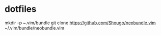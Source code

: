 # dotfiles
mkdir -p ~.vim/bundle
git clone https://github.com/Shougo/neobundle.vim ~/.vim/bundle/neobundle.vim
